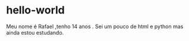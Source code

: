 # hello-world
Meu nome é Rafael ,tenho 14 anos . Sei um pouco de html e python mas ainda estou estudando.
